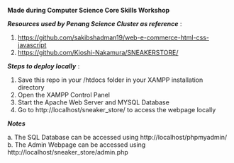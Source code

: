 **Made during Computer Science Core Skills Workshop**


_**Resources used by Penang Science Cluster as reference**_
:
1. https://github.com/sakibshadman19/web-e-commerce-html-css-javascript
2. https://github.com/Kioshi-Nakamura/SNEAKERSTORE/

**_Steps to deploy locally_**
:
1. Save this repo in your /htdocs folder in your XAMPP installation directory 
2. Open the XAMPP Control Panel 
3. Start the Apache Web Server and MYSQL Database
4. Go to http://localhost/sneaker_store/ to access the webpage locally

**_Notes_**

a. The SQL Database can be accessed using http://localhost/phpmyadmin/
b. The Admin Webpage can be accessed using http://localhost/sneaker_store/admin.php
